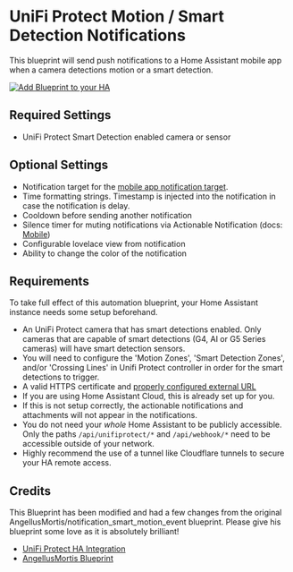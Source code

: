 # UniFi Protect Motion / Smart Detection Notifications

This blueprint will send push notifications to a Home Assistant mobile app when a camera detections motion or a
smart detection.

[![Add Blueprint to your HA](https://my.home-assistant.io/badges/blueprint_import.svg)](https://my.home-assistant.io/redirect/blueprint_import/?blueprint_url=https%3A%2F%2Fraw.githubusercontent.com%2Fjrbconsulting%2FHome-Assistant%2Fblob%2Fmain%2FBlueprints%2Fautomation%2Funifiprotect%2Fnotification_smart_motion_event.yaml)

## Required Settings

- UniFi Protect Smart Detection enabled camera or sensor

## Optional Settings

- Notification target for the [mobile app notification target](https://companion.home-assistant.io/docs/notifications/notifications-basic#sending-notifications-to-multiple-devices).
- Time formatting strings. Timestamp is injected into the notification in case the notification is delay.
- Cooldown before sending another notification
- Silence timer for muting notifications via Actionable Notification (docs: [Mobile](https://companion.home-assistant.io/docs/notifications/actionable-notifications/))
- Configurable lovelace view from notification
- Ability to change the color of the notification

## Requirements

To take full effect of this automation blueprint, your Home Assistant instance needs some setup beforehand.

- An UniFi Protect camera that has smart detections enabled. Only cameras that are capable of smart detections (G4, AI or G5 Series cameras) will have smart detection sensors.
- You will need to configure the 'Motion Zones', 'Smart Detection Zones', and/or 'Crossing Lines' in Unifi Protect controller in order for the smart detections to trigger.
- A valid HTTPS certificate and [properly configured external URL](https://www.home-assistant.io/docs/configuration/remote/)
- If you are using Home Assistant Cloud, this is already set up for you.
- If this is not setup correctly, the actionable notifications and attachments will not appear in the notifications.
- You do not need your _whole_ Home Assistant to be publicly accessible. Only the paths `/api/unifiprotect/*` and `/api/webhook/*` need to be accessible outside of your network.
- Highly recommend the use of a tunnel like Cloudflare tunnels to secure your HA remote access.

## Credits

This Blueprint has been modified and had a few changes from the original AngellusMortis/notification_smart_motion_event blueprint.
Please give his blueprint some love as it is absolutely brilliant!

* [UniFi Protect HA Integration](https://www.home-assistant.io/integrations/unifiprotect/) 
* [AngellusMortis Blueprint](https://community.home-assistant.io/t/unifi-protect-blueprints/362604)